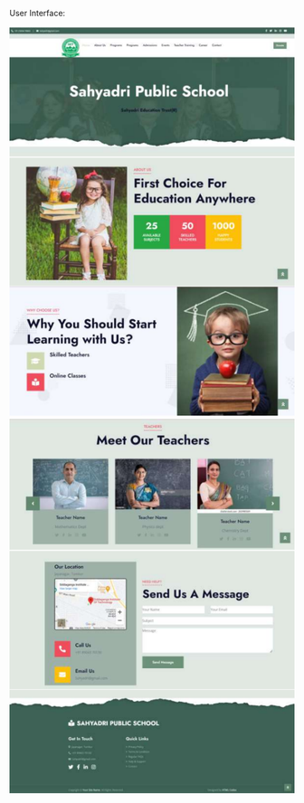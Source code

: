  User Interface:

 ![img/schoolwebpic-1.png](img/schoolwebpic-1.png)
 ![img/schoolwebpic-2.png](img/schoolwebpic-2.png)
